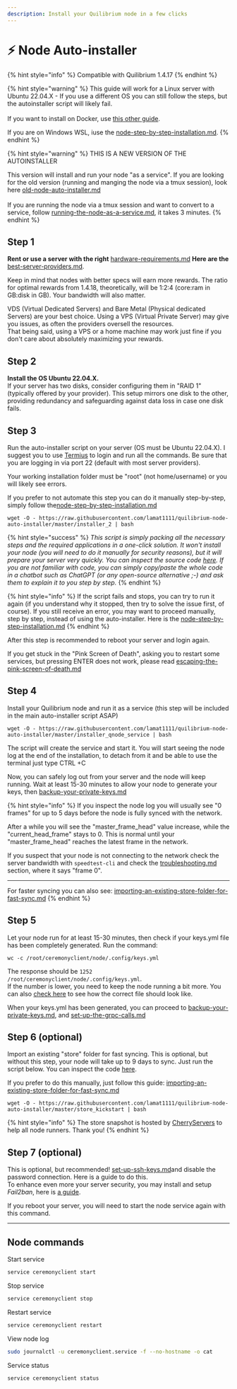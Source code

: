 ```yaml
---
description: Install your Quilibrium node in a few clicks
---
```


# ⚡ Node Auto-installer

{% hint style="info" %}
Compatible with Quilibrium 1.4.17
{% endhint %}

{% hint style="warning" %}
This guide will work for a Linux server with Ubuntu 22.04.X - If you use a different OS you can still follow the steps, but the autoinstaller script will likely fail.\
\
If you want to install on Docker, use [this other guide](https://docs.quilibrium.space/installation/installing-node/running-with-docker).

If you are on Windows WSL, iuse the [node-step-by-step-installation.md](tutorials/node-step-by-step-installation.md "mention").
{% endhint %}

{% hint style="warning" %}
THIS IS  A NEW VERSION OF THE AUTOINSTALLER

This version will install and run your node "as a service". If you are looking for the old version (running and manging the node via a tmux session), look here [old-node-auto-installer.md](archive/old-node-auto-installer.md "mention")\
\
If you are running the node via  a tmux session and want to convert to a  service, follow [running-the-node-as-a-service.md](tutorials/running-the-node-as-a-service.md "mention"), it takes 3 minutes.
{% endhint %}

## Step 1

**Rent or use a server with the right** [hardware-requirements.md](hardware-requirements.md "mention") **Here are the** [best-server-providers.md](best-server-providers.md "mention").

Keep in mind that nodes with better specs will earn more rewards. The ratio for optimal rewards from 1.4.18, theoretically, will be 1:2:4 (core:ram in GB:disk in GB). Your bandwidth will also matter.

VDS (Virtual Dedicated Servers) and Bare Metal (Physical dedicated Servers) are your best choice. Using a VPS (Virtual Private Server) may give you issues, as often the providers oversell the resources.\
That being said, using a VPS or a home machine may work just fine if you don't care about absolutely maximizing your rewards.

## Step 2

**Install the OS Ubuntu 22.04.X.**\
If your server has two disks, consider configuring them in "RAID 1" (typically offered by your provider). This setup mirrors one disk to the other, providing redundancy and safeguarding against data loss in case one disk fails.

## Step 3

Run the auto-installer script on your server (OS must be Ubuntu 22.04.X). I suggest you to use [Termius](https://termius.com/) to login and run all the commands. Be sure that you are logging in via port 22 (default with most server providers).

Your working installation folder must be "root" (not home/username) or you will likely see errors.

If you prefer to not automate this step you can do it manually step-by-step, simply follow the[node-step-by-step-installation.md](tutorials/node-step-by-step-installation.md "mention")

```
wget -O - https://raw.githubusercontent.com/lamat1111/quilibrium-node-auto-installer/master/installer_2 | bash
```

{% hint style="success" %}
_This script is simply packing all the necessary steps and the required applications in a one-click solution. It won't install your node (you will need to do it manually for security reasons), but it will prepare your server very quickly. You can inspect the source code_ [_here_](https://github.com/lamat1111/Quilibrium-Node-Auto-Installer/blob/main/installer\_2)_. If you are not familiar with code, you can simply copy/paste the whole code in a chatbot such as ChatGPT (or any open-source alternative ;-) and ask them to explain it to you step by step._
{% endhint %}

{% hint style="info" %}
If the script fails and stops, you can try to run it again (if you understand why it stopped, then try to solve the issue first, of course). If you still receive an error, you may want to proceed manually, step by step, instead of using the auto-installer. Here is the [node-step-by-step-installation.md](tutorials/node-step-by-step-installation.md "mention")
{% endhint %}

After this step is recommended to reboot your server and login again.

If you get stuck in the "Pink Screen of Death", asking you to restart some services, but pressing ENTER does not work, please read [escaping-the-pink-screen-of-death.md](tutorials/escaping-the-pink-screen-of-death.md "mention")

## Step 4

Install your Quilibrium node and run it as a service (this step will be included in the main auto-installer script ASAP)

```
wget -O - https://raw.githubusercontent.com/lamat1111/quilibrium-node-auto-installer/master/installer_qnode_service | bash
```

The script will create the service and start it. You will start seeing the node log at the end of the installation, to detach from it and be able to use the terminal just type CTRL +C

Now, you can safely log out from your server and the node will keep running. Wait at least 15-30 minutes to allow your node to generate your keys, then [backup-your-private-keys.md](backup-your-private-keys.md "mention")

{% hint style="info" %}
If you inspect the node log you will usually see "0 frames" for up to 5 days before the node is fully synced with the network.&#x20;

After a while you will see the "master\_frame\_head" value increase, while the "current\_head\_frame" stays to 0. This is normal until your "master\_frame\_head" reaches the latest frame in the network.&#x20;

If you suspect that your node is not connecting to the network check the server bandwidth with `speedtest-cli` and check the [troubleshooting.md](troubleshooting.md "mention") section, where it says "frame 0".

***

For faster syncing you can also see: [importing-an-existing-store-folder-for-fast-sync.md](tutorials/importing-an-existing-store-folder-for-fast-sync.md "mention")
{% endhint %}

## Step 5

Let your node run for at least 15-30 minutes, then check if your keys.yml file has been completely generated. Run the command:

```
wc -c /root/ceremonyclient/node/.config/keys.yml
```

The response should be `1252 /root/ceremonyclient/node/.config/keys.yml`.\
If the number is lower, you need to keep the node running a bit more. You can also [check here](backup-your-private-keys.md#what-does-a-correct-keys.yml-file-look-like) to see how the correct file should look like.

When your keys.yml has been generated, you can proceed to [backup-your-private-keys.md](backup-your-private-keys.md "mention"), and [set-up-the-grpc-calls.md](set-up-the-grpc-calls.md "mention")

## Step 6 (optional)

Import an existing "store" folder for fast syncing. This is optional, but without this step, your node will take up to 9 days to sync. Just run the script below. You can inspect the code [here](https://github.com/lamat1111/Quilibrium-Node-Auto-Installer/blob/main/store\_kickstart).

If you prefer to do this manually, just follow this guide: [importing-an-existing-store-folder-for-fast-sync.md](tutorials/importing-an-existing-store-folder-for-fast-sync.md "mention")

```
wget -O - https://raw.githubusercontent.com/lamat1111/quilibrium-node-auto-installer/master/store_kickstart | bash
```

{% hint style="info" %}
The store snapshot is hosted by [CherryServers](https://iri.quest/cherryservers) to help all node runners. Thank you!
{% endhint %}

## Step 7 (optional)

This is optional, but recommended! [set-up-ssh-keys.md](set-up-ssh-keys.md "mention")and disable the password connection. Here is a guide to do this.\
To enhance even more your server security, you may install and setup _Fail2ban_, here is [a guide](https://www.digitalocean.com/community/tutorials/how-to-protect-ssh-with-fail2ban-on-ubuntu-20-04).

If you reboot your server, you will need to start the node service again with this command.

***

## Node commands

Start service

```bash
service ceremonyclient start
```

Stop service

```bash
service ceremonyclient stop
```

Restart service

```bash
service ceremonyclient restart
```

View node log

```bash
sudo journalctl -u ceremonyclient.service -f --no-hostname -o cat
```

Service status

```bash
service ceremonyclient status
```
